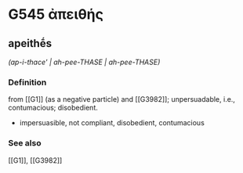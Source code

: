 # G545 ἀπειθής

## apeithḗs

_(ap-i-thace' | ah-pee-THASE | ah-pee-THASE)_

### Definition

from [[G1]] (as a negative particle) and [[G3982]]; unpersuadable, i.e., contumacious; disobedient.

- impersuasible, not compliant, disobedient, contumacious

### See also

[[G1]], [[G3982]]

